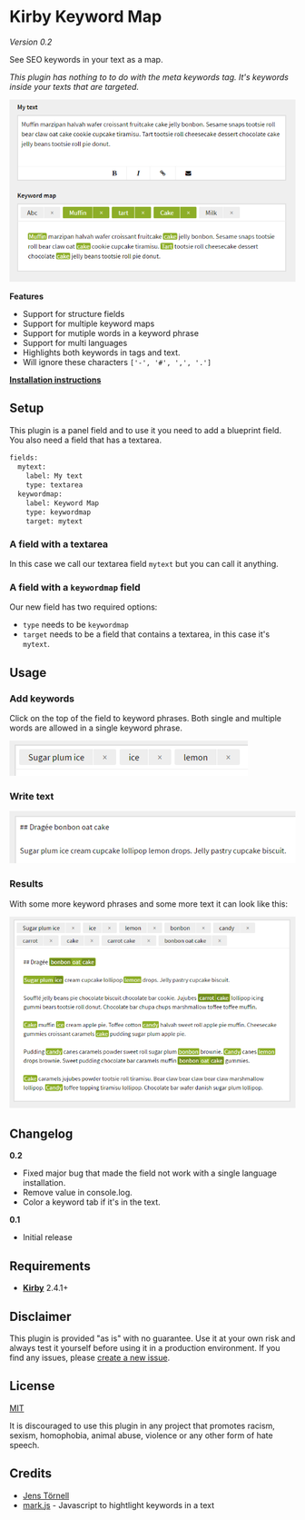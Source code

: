 # Kirby Keyword Map

*Version 0.2*

See SEO keywords in your text as a map.

*This plugin has nothing to to do with the meta keywords tag. It's keywords inside your texts that are targeted.*

![](docs/screenshot.png)

**Features**

- Support for structure fields
- Support for multiple keyword maps
- Support for mutiple words in a keyword phrase
- Support for multi languages
- Highlights both keywords in tags and text.
- Will ignore these characters `['-', '#', ',', '.']`

[**Installation instructions**](docs/install.md)

## Setup

This plugin is a panel field and to use it you need to add a blueprint field. You also need a field that has a textarea.

```
fields:
  mytext:
    label: My text
    type: textarea
  keywordmap:
    label: Keyword Map
    type: keywordmap
    target: mytext
```

### A field with a textarea

In this case we call our textarea field `mytext` but you can call it anything.

### A field with a `keywordmap` field

Our new field has two required options:

- `type` needs to be `keywordmap`
- `target` needs to be a field that contains a textarea, in this case it's `mytext`.

## Usage

### Add keywords

Click on the top of the field to keyword phrases. Both single and multiple words are allowed in a single keyword phrase. 

![](docs/tags.png)

### Write text

![](docs/text.png)

### Results

With some more keyword phrases and some more text it can look like this:

![](docs/result.png)

## Changelog

**0.2**

- Fixed major bug that made the field not work with a single language installation.
- Remove value in console.log.
- Color a keyword tab if it's in the text.

**0.1**

- Initial release 

## Requirements

- [**Kirby**](https://getkirby.com/) 2.4.1+

## Disclaimer

This plugin is provided "as is" with no guarantee. Use it at your own risk and always test it yourself before using it in a production environment. If you find any issues, please [create a new issue](https://github.com/jenstornell/kirby-keyword-map/issues/new).

## License

[MIT](https://opensource.org/licenses/MIT)

It is discouraged to use this plugin in any project that promotes racism, sexism, homophobia, animal abuse, violence or any other form of hate speech.

## Credits

- [Jens Törnell](https://github.com/jenstornell)
- [mark.js](https://markjs.io) - Javascript to hightlight keywords in a text